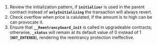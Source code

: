 1. Review the initialization pattern, if **`initializer`** is used in the parent contract instead of **`onlyInitializing`** the transaction will always revert.
2. Check overflow when price is calulated, if the amount is to high can be can provocate it.
3. Ensure that **`__ReentrancyGuard_init`** is called in upgradeable contracts; otherwise, **`_status`** will remain at its default value of 0 instead of 1 (**`NOT_ENTERED`**), rendering the reentrancy protection ineffective.
